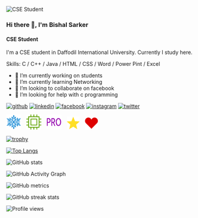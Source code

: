  ![CSE Student](https://scontent.fdac20-1.fna.fbcdn.net/v/t1.6435-9/s600x600/97594704_763307544227408_169027548875849728_n.jpg?_nc_cat=101&ccb=1-5&_nc_sid=174925&_nc_eui2=AeHcrxOdUxH0gOX7N7FSMb0m6T8l87MUfnvpPyXzsxR-e36INlwK1pOI_y8J68Y1cf4-mRbhCmhy3ydP12rw2url&_nc_ohc=JsHwCvkvpvMAX9ZRIZQ&_nc_ht=scontent.fdac20-1.fna&oh=00_AT9DxEsqFldLNW4TaOXSsvI0s1mGhJ01wMCJxzRn5qe0zA&oe=622D5E6E)


### Hi there 👋, I'm Bishal Sarker
#### CSE Student

I'm a CSE student in Daffodil International University. Currently I study here.

Skills: C / C++ / Java / HTML / CSS / Word / Power Pint / Excel

- 🔭 I’m currently working on students 
- 🌱 I’m currently learning Networking 
- 👯 I’m looking to collaborate on facebook 
- 🤔 I’m looking for help with c programming 

[<img src='https://cdn.jsdelivr.net/npm/simple-icons@3.0.1/icons/github.svg' alt='github' height='40' color='red'>](https://github.com/Bishal1090)  [<img src='https://cdn.jsdelivr.net/npm/simple-icons@3.0.1/icons/linkedin.svg' alt='linkedin' height='40'>](https://www.linkedin.com/in/linkedin.com/in/bishal-sarker-98a65420b/)  [<img src='https://cdn.jsdelivr.net/npm/simple-icons@3.0.1/icons/facebook.svg' alt='facebook' height='40'>](https://www.facebook.com/https://www.facebook.com/rkbishal.rkbishal)  [<img src='https://cdn.jsdelivr.net/npm/simple-icons@3.0.1/icons/instagram.svg' alt='instagram' height='40'>](https://www.instagram.com/https://www.instagram.com/rkbishalrkbishal/?hl=en/)  [<img src='https://cdn.jsdelivr.net/npm/simple-icons@3.0.1/icons/twitter.svg' alt='twitter' height='40'>](https://twitter.com/@rk_bishal) 

<a href='https://archiveprogram.github.com/'><img src='https://raw.githubusercontent.com/acervenky/animated-github-badges/master/assets/acbadge.gif' width='40' height='40'></a> <a href='https://docs.github.com/en/developers'><img src='https://raw.githubusercontent.com/acervenky/animated-github-badges/master/assets/devbadge.gif' width='40' height='40'></a> <a href='https://github.com/pricing'><img src='https://raw.githubusercontent.com/acervenky/animated-github-badges/master/assets/pro.gif' width='40' height='40'></a> <a href='https://stars.github.com/'><img src='https://raw.githubusercontent.com/acervenky/animated-github-badges/master/assets/starbadge.gif' width='35' height='35'></a> <a href='https://docs.github.com/en/github/supporting-the-open-source-community-with-github-sponsors'><img src='https://raw.githubusercontent.com/acervenky/animated-github-badges/master/assets/sponsorbadge.gif' width='35' height='35'></a> 

[![trophy](https://github-profile-trophy.vercel.app/?username=Bishal1090)](https://github.com/ryo-ma/github-profile-trophy)

[![Top Langs](https://github-readme-stats.vercel.app/api/top-langs/?username=Bishal1090)](https://github.com/anuraghazra/github-readme-stats)

![GitHub stats](https://github-readme-stats.vercel.app/api?username=Bishal1090&show_icons=true&count_private=true)  

![GitHub Activity Graph](https://activity-graph.herokuapp.com/graph?username=Bishal1090)  

![GitHub metrics](https://metrics.lecoq.io/Bishal1090)  

![GitHub streak stats](https://github-readme-streak-stats.herokuapp.com/?user=Bishal1090)  

![Profile views](https://gpvc.arturio.dev/Bishal1090)  

